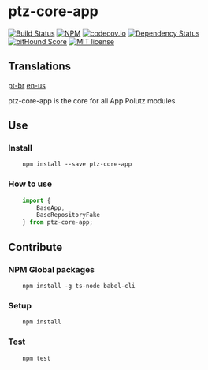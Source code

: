 # ptz-core-app

[![Build Status](https://travis-ci.org/polutz/ptz-core-app.svg)](https://travis-ci.org/polutz/ptz-core-app)
[![NPM](https://img.shields.io/npm/v/ptz-core-app.svg)](https://www.npmjs.com/package/ptz-core-app)
[![codecov.io](http://codecov.io/github/polutz/ptz-core-app/coverage.svg)](http://codecov.io/github/polutz/ptz-core-app)
[![Dependency Status](https://gemnasium.com/polutz/ptz-core-app.svg)](https://gemnasium.com/polutz/ptz-core-app)
[![bitHound Score](https://www.bithound.io/github/gotwarlost/istanbul/badges/score.svg)](https://www.bithound.io/github/polutz/ptz-core-app)
[![MIT license](http://img.shields.io/badge/license-MIT-brightgreen.svg)](http://opensource.org/licenses/MIT)

## Translations
[pt-br](https://github.com/polutz/ptz-core-app/blob/master/README.pt-br.md)
[en-us](https://github.com/polutz/ptz-core-app/blob/master/README.md)

ptz-core-app is the core for all App Polutz modules.


## Use

### Install
```
    npm install --save ptz-core-app
```

### How to use
```javascript
    import {
        BaseApp,
        BaseRepositoryFake
    } from ptz-core-app;
```


## Contribute

### NPM Global packages
```
    npm install -g ts-node babel-cli
```

### Setup
```
    npm install   
```

### Test
```
    npm test
```
